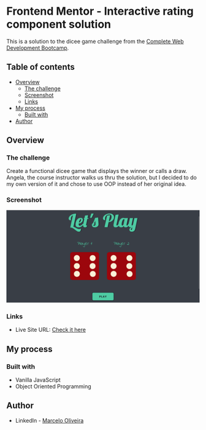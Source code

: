 # Frontend Mentor - Interactive rating component solution

This is a solution to the dicee game challenge from the [Complete Web Development Bootcamp](https://www.udemy.com/course/the-complete-web-development-bootcamp/?src=sac&kw=the+complete+web+de).

## Table of contents

- [Overview](#overview)
  - [The challenge](#the-challenge)
  - [Screenshot](#screenshot)
  - [Links](#links)
- [My process](#my-process)
  - [Built with](#built-with)
- [Author](#author)

## Overview

### The challenge

Create a functional dicee game that displays the winner or calls a draw. Angela, the course instructor walks us thru the solution, but I decided to do my own version of it and chose to use OOP instead of her original idea.

### Screenshot

![](./images/screenshot.png)

### Links

- Live Site URL: [Check it here](https://dice-game-xi-seven.vercel.app/)

## My process

### Built with

- Vanilla JavaScript
- Object Oriented Programming

## Author

- LinkedIn - [Marcelo Oliveira](www.linkedin.com/in/marcelo-ferreira-de-oliveira)
